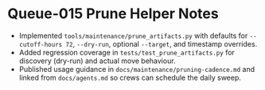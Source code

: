 # Queue-015 Prune Helper Notes
- Implemented `tools/maintenance/prune_artifacts.py` with defaults for `--cutoff-hours 72`, `--dry-run`, optional `--target`, and timestamp overrides.
- Added regression coverage in `tests/test_prune_artifacts.py` for discovery (dry-run) and actual move behaviour.
- Published usage guidance in `docs/maintenance/pruning-cadence.md` and linked from `docs/agents.md` so crews can schedule the daily sweep.
